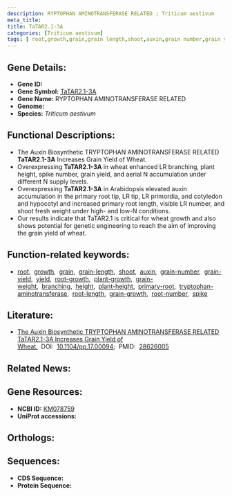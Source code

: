 ```yaml
---
description: RYPTOPHAN AMINOTRANSFERASE RELATED ; Triticum aestivum
meta_title:
title: TaTAR2.1-3A
categories: [Triticum aestivum]
tags: [ root,growth,grain,grain length,shoot,auxin,grain number,grain yield,yield,root growth,plant growth,grain weight,branching,height,plant height,primary root,tryptophan aminotransferase,root length,grain growth,root number,spike ]
---
```


## Gene Details:
- **Gene ID:** []()
- **Gene Symbol:** <u>TaTAR2.1-3A</u>
- **Gene Name:** RYPTOPHAN AMINOTRANSFERASE RELATED
- **Genome:** []()
- **Species:** *Triticum aestivum*

## Functional Descriptions:
   - The Auxin Biosynthetic TRYPTOPHAN AMINOTRANSFERASE RELATED **TaTAR2.1-3A** Increases Grain Yield of Wheat.
   - Overexpressing **TaTAR2.1-3A** in wheat enhanced LR branching, plant height, spike number, grain yield, and aerial N accumulation under different N supply levels.
   - Overexpressing **TaTAR2.1-3A** in Arabidopsis elevated auxin accumulation in the primary root tip, LR tip, LR primordia, and cotyledon and hypocotyl and increased primary root length, visible LR number, and shoot fresh weight under high- and low-N conditions.
   - Our results indicate that TaTAR2.1 is critical for wheat growth and also shows potential for genetic engineering to reach the aim of improving the grain yield of wheat.

## Function-related keywords:
   - [root](/tags/root/),&nbsp;&nbsp;[growth](/tags/growth/),&nbsp;&nbsp;[grain](/tags/grain/),&nbsp;&nbsp;[grain-length](/tags/grain-length/),&nbsp;&nbsp;[shoot](/tags/shoot/),&nbsp;&nbsp;[auxin](/tags/auxin/),&nbsp;&nbsp;[grain-number](/tags/grain-number/),&nbsp;&nbsp;[grain-yield](/tags/grain-yield/),&nbsp;&nbsp;[yield](/tags/yield/),&nbsp;&nbsp;[root-growth](/tags/root-growth/),&nbsp;&nbsp;[plant-growth](/tags/plant-growth/),&nbsp;&nbsp;[grain-weight](/tags/grain-weight/),&nbsp;&nbsp;[branching](/tags/branching/),&nbsp;&nbsp;[height](/tags/height/),&nbsp;&nbsp;[plant-height](/tags/plant-height/),&nbsp;&nbsp;[primary-root](/tags/primary-root/),&nbsp;&nbsp;[tryptophan-aminotransferase](/tags/tryptophan-aminotransferase/),&nbsp;&nbsp;[root-length](/tags/root-length/),&nbsp;&nbsp;[grain-growth](/tags/grain-growth/),&nbsp;&nbsp;[root-number](/tags/root-number/),&nbsp;&nbsp;[spike](/tags/spike/)

## Literature:
   - [The Auxin Biosynthetic TRYPTOPHAN AMINOTRANSFERASE RELATED TaTAR2.1-3A Increases Grain Yield of Wheat.](https://doi.org/10.1104/pp.17.00094)&nbsp;&nbsp;DOI:&nbsp;&nbsp;[10.1104/pp.17.00094](https://doi.org/10.1104/pp.17.00094);&nbsp;&nbsp;PMID:&nbsp;&nbsp;[28626005](https://pubmed.ncbi.nlm.nih.gov/28626005/)

## Related News:

## Gene Resources:
- **NCBI ID:**  [KM078759](https://www.ncbi.nlm.nih.gov/gene/?term=KM078759)
- **UniProt accessions:**  [](https://www.uniprot.org/uniprotkb//entry)

## Orthologs:

## Sequences:
- **CDS Sequence:**
- **Protein Sequence:**
